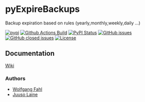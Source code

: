 # pyExpireBackups
Backup expiration based on rules (yearly,monthly,weekly,daily ...)

[![pypi](https://img.shields.io/pypi/pyversions/pyExpireBackups)](https://pypi.org/project/pyExpireBackups/)
[![Github Actions Build](https://github.com/WolfgangFahl/pyExpireBackups/workflows/Build/badge.svg?branch=main)](https://github.com/WolfgangFahl/pyExpireBackups/actions?query=workflow%3ABuild+branch%3Amain)
[![PyPI Status](https://img.shields.io/pypi/v/pyExpireBackups.svg)](https://pypi.python.org/pypi/pyExpireBackups/)
[![GitHub issues](https://img.shields.io/github/issues/WolfgangFahl/pyExpireBackups.svg)](https://github.com/WolfgangFahl/pyExpireBackups/issues)
[![GitHub closed issues](https://img.shields.io/github/issues-closed/WolfgangFahl/pyExpireBackups.svg)](https://github.com/WolfgangFahl/pyExpireBackups/issues/?q=is%3Aissue+is%3Aclosed)
[![License](https://img.shields.io/github/license/WolfgangFahl/pyExpireBackups.svg)](https://www.apache.org/licenses/LICENSE-2.0)

## Documentation
[Wiki](http://wiki.bitplan.com/index.php/PyExpireBackups)

### Authors
* [Wolfgang Fahl](http://www.bitplan.com/Wolfgang_Fahl)
* [Juuso Laine](https://github.com/juusolain)